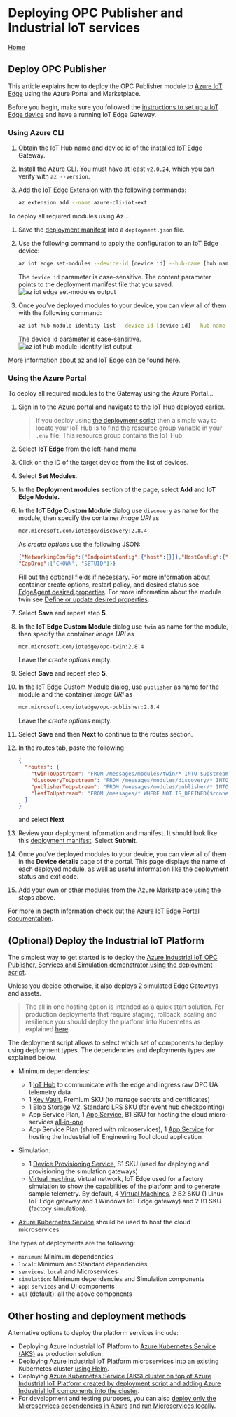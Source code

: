 # Deploying OPC Publisher and Industrial IoT services

[Home](../readme.md)

## Deploy OPC Publisher

This article explains how to deploy the OPC Publisher module to [Azure IoT Edge](https://azure.microsoft.com/services/iot-edge/) using the Azure Portal and Marketplace.

Before you begin, make sure you followed the [instructions to set up a IoT Edge device](howto-install-iot-edge.md) and have a running IoT Edge Gateway.

### Using Azure CLI

1. Obtain the IoT Hub name and device id of the [installed IoT Edge](howto-install-iot-edge.md) Gateway.

1. Install the [Azure CLI](https://docs.microsoft.com/cli/azure/install-azure-cli).  You must have at least `v2.0.24`, which you can verify with `az --version`.

1. Add the [IoT Edge Extension](https://github.com/Azure/azure-iot-cli-extension/) with the following commands:

    ```bash
    az extension add --name azure-cli-iot-ext
    ```

To deploy all required modules using Az...  

1. Save the [deployment manifest](deployment-manifest.md) into a `deployment.json` file.  

1. Use the following command to apply the configuration to an IoT Edge device:

   ```bash
   az iot edge set-modules --device-id [device id] --hub-name [hub name] --content ./deployment.json
   ```

   The `device id` parameter is case-sensitive. The content parameter points to the deployment manifest file that you saved.
    ![az iot edge set-modules output](https://docs.microsoft.com/azure/iot-edge/media/how-to-deploy-cli/set-modules.png)

1. Once you've deployed modules to your device, you can view all of them with the following command:

   ```bash
   az iot hub module-identity list --device-id [device id] --hub-name [hub name]
   ```

   The device id parameter is case-sensitive. ![az iot hub module-identity list output](https://docs.microsoft.com/azure/iot-edge/media/how-to-deploy-cli/list-modules.png)

More information about az and IoT Edge can be found [here](https://docs.microsoft.com/en-us/azure/iot-edge/how-to-deploy-monitor-cli).

### Using the Azure Portal

To deploy all required modules to the Gateway using the Azure Portal...

1. Sign in to the [Azure portal](https://portal.azure.com/) and navigate to the IoT Hub deployed earlier.

   > If you deploy using [the deployment script](#optional-deploying-the-industrial-iot-platform) then a simple way to locate your IoT Hub is to find the resource group variable in your `.env` file.  This resource group contains the IoT Hub.

2. Select **IoT Edge** from the left-hand menu.

3. Click on the ID of the target device from the list of devices.

4. Select **Set Modules**.

5. In the **Deployment modules** section of the page, select **Add** and **IoT Edge Module.**

6. In the **IoT Edge Custom Module** dialog use `discovery` as name for the module, then specify the container *image URI* as

   ```bash
   mcr.microsoft.com/iotedge/discovery:2.8.4
   ```

   As *create options* use the following JSON:

   ```json
   {"NetworkingConfig":{"EndpointsConfig":{"host":{}}},"HostConfig":{"NetworkMode":"host","CapAdd":["NET_ADMIN"],
   "CapDrop":["CHOWN", "SETUID"]}}
   ```

   Fill out the optional fields if necessary. For more information about container create options, restart policy, and desired status see [EdgeAgent desired properties](https://docs.microsoft.com/azure/iot-edge/module-edgeagent-edgehub#edgeagent-desired-properties). For more information about the module twin see [Define or update desired properties](https://docs.microsoft.com/azure/iot-edge/module-composition#define-or-update-desired-properties).

7. Select **Save** and repeat step **5**.

8. In the **IoT Edge Custom Module** dialog use `twin` as name for the module, then specify the container *image URI* as

   ```bash
   mcr.microsoft.com/iotedge/opc-twin:2.8.4
   ```

   Leave the *create options* empty.

9. Select **Save** and repeat step **5**.

10. In the IoT Edge Custom Module dialog, use `publisher` as name for the module and the container *image URI* as

    ```bash
    mcr.microsoft.com/iotedge/opc-publisher:2.8.4
    ```

    Leave the *create options* empty.

11. Select **Save** and then **Next** to continue to the routes section.

12. In the routes tab, paste the following

    ```json
    {
      "routes": {
        "twinToUpstream": "FROM /messages/modules/twin/* INTO $upstream",
        "discoveryToUpstream": "FROM /messages/modules/discovery/* INTO $upstream",
        "publisherToUpstream": "FROM /messages/modules/publisher/* INTO $upstream",
        "leafToUpstream": "FROM /messages/* WHERE NOT IS_DEFINED($connectionModuleId) INTO $upstream"
      }
    }
    ```

    and select **Next**

13. Review your deployment information and manifest.  It should look like this [deployment manifest](deployment-manifest.md).  Select **Submit**.

14. Once you've deployed modules to your device, you can view all of them in the **Device details** page of the portal. This page displays the name of each deployed module, as well as useful information like the deployment status and exit code.

15. Add your own or other modules from the Azure Marketplace using the steps above.

For more in depth information check out [the Azure IoT Edge Portal documentation](https://docs.microsoft.com/en-us/azure/iot-edge/how-to-deploy-modules-portal).

## (Optional) Deploy the Industrial IoT Platform

The simplest way to get started is to deploy the [Azure Industrial IoT OPC Publisher, Services and Simulation demonstrator using the deployment script](howto-deploy-all-in-one.md).

Unless you decide otherwise, it also deploys 2 simulated Edge Gateways and assets.

> The all in one hosting option is intended as a quick start solution. For production deployments that require staging, rollback, scaling and resilience you should deploy the platform into Kubernetes as explained [here](howto-deploy-aks.md).

The deployment script allows to select which set of components to deploy using deployment types. The dependencies and deployments types are explained below.

- Minimum dependencies:

  - 1 [IoT Hub](https://azure.microsoft.com/services/iot-hub/) to communicate with the edge and ingress raw OPC UA telemetry data
  - 1 [Key Vault](https://azure.microsoft.com/services/key-vault/), Premium SKU (to manage secrets and certificates)
  - 1 [Blob Storage](https://azure.microsoft.com/services/storage/) V2, Standard LRS SKU (for event hub checkpointing)
  - App Service Plan, 1 [App Service](https://azure.microsoft.com/services/app-service/), B1 SKU for hosting the cloud micro-services [all-in-one](../services/all-in-one.md)
  - App Service Plan (shared with microservices), 1 [App Service](https://azure.microsoft.com/services/app-service/) for hosting the Industrial IoT Engineering Tool cloud application

- Simulation:

  - 1 [Device Provisioning Service](https://docs.microsoft.com/azure/iot-dps/), S1 SKU (used for deploying and provisioning the simulation gateways)
  - [Virtual machine](https://azure.microsoft.com/services/virtual-machines/), Virtual network, IoT Edge used for a factory simulation to show the capabilities of the platform and to generate sample telemetry. By default, 4 [Virtual Machines](https://azure.microsoft.com/services/virtual-machines/), 2 B2 SKU (1 Linux IoT Edge gateway and 1 Windows IoT Edge gateway) and 2 B1 SKU (factory simulation).

- [Azure Kubernetes Service](howto-deploy-aks.md) should be used to host the cloud microservices

The types of deployments are the following:

- `minimum`: Minimum dependencies
- `local`: Minimum and Standard dependencies
- `services`: `local` and Microservices
- `simulation`: Minimum dependencies and Simulation components
- `app`: `services` and UI components
- `all` (default): all the above components

## Other hosting and deployment methods

Alternative options to deploy the platform services include:

- Deploying Azure Industrial IoT Platform to [Azure Kubernetes Service (AKS)](howto-deploy-aks.md) as production solution.
- Deploying Azure Industrial IoT Platform microservices into an existing Kubernetes cluster [using Helm](howto-deploy-helm.md).
- Deploying [Azure Kubernetes Service (AKS) cluster on top of Azure Industrial IoT Platform created by deployment script and adding Azure Industrial IoT components into the cluster](howto-add-aks-to-ps1.md).
- For development and testing purposes, you can also [deploy only the Microservices dependencies in Azure](howto-deploy-local.md) and [run Microservices locally](howto-run-microservices-locally.md).
